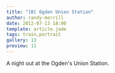 ```yaml
---
title: "]B[ Ogden Union Station"
author: randy-merrill
date: 2012-07-13 18:00
template: article.jade
tags: train,portrait
gallery: 13
preview: 11
---
```


A night out at the Ogden's Union Station.
